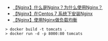 - [【Nginx】什么是Nginx？为什么使用Nginx？](https://blog.csdn.net/kisscatforever/article/details/73129270)
- [【Nginx】在Centos 7 系统下安装Nginx](https://blog.csdn.net/kisscatforever/article/details/73135874)
- [【Nginx】使用Nginx做负载均衡](https://blog.csdn.net/kisscatforever/article/details/73179019)

```
> docker build -t tomcats .
> docker run -d -p 8000:80 tomcats
```